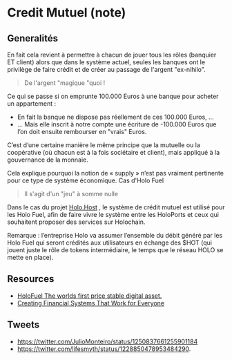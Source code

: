 Credit Mutuel (note)
==

Generalités
-

En fait cela revient à permettre à chacun de jouer tous les rôles (banquier ET client) alors que dans le système actuel, seules les banques ont le privilège de faire crédit et de créer au passage de l'argent "ex-nihilo".   
> De l'argent "magique "quoi !

Ce qui se passe si on emprunte 100.000 Euros à une banque pour acheter un appartement :

* En fait la banque ne dispose pas réellement de ces 100.000 Euros, ...
* ... Mais elle inscrit à notre compte une écriture de -100.000 Euros que l’on doit ensuite rembourser en "vrais" Euros.

C’est d’une certaine manière le même principe que la mutuelle ou la coopérative (où chacun est à la fois sociétaire et client), mais appliqué à la gouvernance de la monnaie.

Cela explique pourquoi la notion de « supply » n’est pas vraiment pertinente pour ce type de système économique.
Cas d'Holo Fuel
> Il s'agit d'un "jeu" à somme nulle

Dans le cas du projet <a href="https://holo.host/">Holo.Host</a> 
, le système de crédit mutuel est utilisé pour les Holo Fuel, afin de faire vivre le système entre les HoloPorts et ceux qui souhaitent proposer des services sur Holochain.

Remarque : l’entreprise Holo va assumer l’ensemble du débit généré par les Holo Fuel qui seront crédités aux utilisateurs en échange des $HOT (qui jouent juste le rôle de tokens intermédiaire, le temps que le réseau HOLO se mette en place).


Resources
-

* <a href="https://medium.com/@cloudthings/holofuel-the-worlds-first-price-stable-digital-asset-b97c2de95905">HoloFuel The worlds first price stable digital asset.</a>   
* <a href="https://medium.com/holochain/the-holocene-explosion-2-3-game-changing-possibilities-in-a-world-of-unenclosable-carriers-7c1a97f32e9c">Creating Financial Systems That Work for Everyone</a> 

Tweets
-
* https://twitter.com/JulioMonteiro/status/1250837661255901184
* https://twitter.com/lifesmyth/status/1228850478953484290.  
